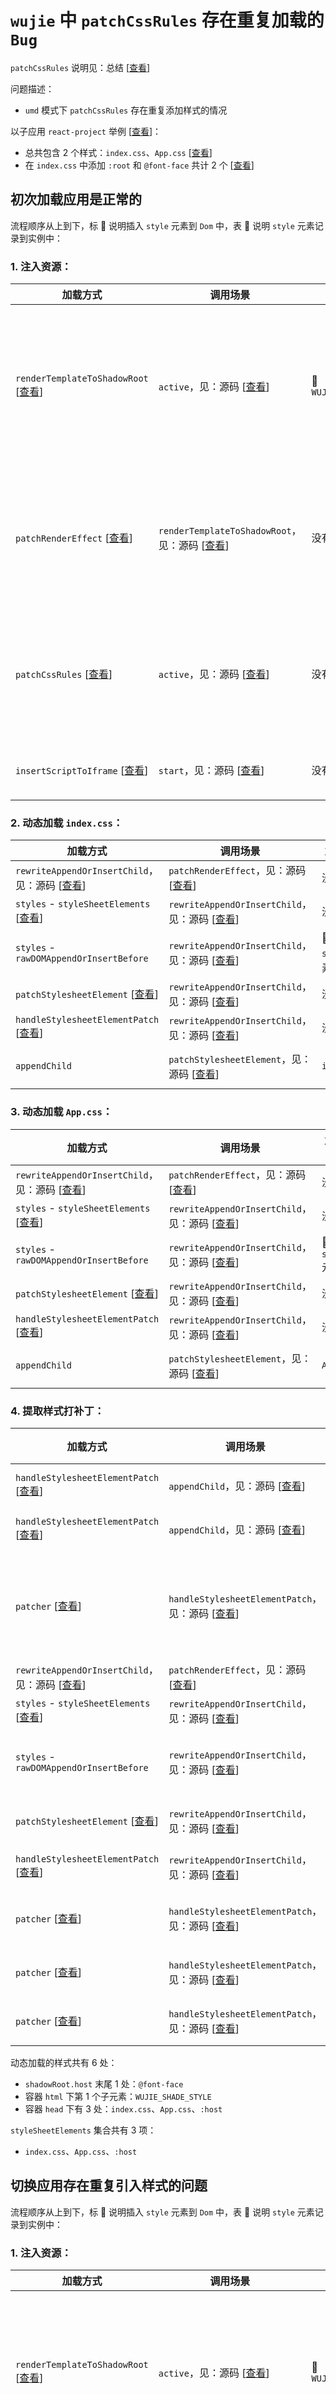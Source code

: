 # `wujie` 中 `patchCssRules` 存在重复加载的 `Bug`

`patchCssRules` 说明见：总结 [[查看](https://github.com/cgfeel/micro-wujie-substrate?tab=readme-ov-file#-patchcssrules-%E5%AD%90%E5%BA%94%E7%94%A8%E6%A0%B7%E5%BC%8F%E6%89%93%E8%A1%A5%E4%B8%81)]

问题描述：

- `umd` 模式下 `patchCssRules` 存在重复添加样式的情况

以子应用 `react-project` 举例 [[查看](https://github.com/cgfeel/micro-wujie-app-cra)]：

- 总共包含 2 个样式：`index.css`、`App.css` [[查看](https://github.com/cgfeel/micro-wujie-app-cra/tree/main/src)]
- 在 `index.css` 中添加 `:root` 和 `@font-face` 共计 2 个 [[查看](https://github.com/cgfeel/micro-wujie-app-cra/blob/main/src/index.css)]

## 初次加载应用是正常的

流程顺序从上到下，标 🌟 说明插入 `style` 元素到 `Dom` 中，表 📝 说明 `style` 元素记录到实例中：

### 1. 注入资源：

| 加载方式                                                                                                                                                                                      | 调用场景                                                                                                                                                               | 加载样式               | 说明                                                         |
| --------------------------------------------------------------------------------------------------------------------------------------------------------------------------------------------- | ---------------------------------------------------------------------------------------------------------------------------------------------------------------------- | ---------------------- | ------------------------------------------------------------ |
| `renderTemplateToShadowRoot` [[查看](https://github.com/cgfeel/micro-wujie-substrate?tab=readme-ov-file#rendertemplatetoshadowroot-%E6%B8%B2%E6%9F%93%E8%B5%84%E6%BA%90%E5%88%B0-shadowroot)] | `active`，见：源码 [[查看](https://github.com/Tencent/wujie/blob/9733864b0b5e27d41a2dc9fac216e62043273dd3/packages/wujie-core/src/sandbox.ts#L232)]                    | 🌟 `WUJIE_SHADE_STYLE` | 静态样式，将作为容器 `html` 元素下的第一个元素，用于撑开应用 |
| `patchRenderEffect` [[查看](https://github.com/cgfeel/micro-wujie-substrate?tab=readme-ov-file#patchrendereffect-%E4%B8%BA%E5%AE%B9%E5%99%A8%E6%89%93%E8%A1%A5%E4%B8%81)]                     | `renderTemplateToShadowRoot`，见：源码 [[查看](https://github.com/Tencent/wujie/blob/9733864b0b5e27d41a2dc9fac216e62043273dd3/packages/wujie-core/src/shadow.ts#L235)] | 没有                   | 不加载样式，只重写 `Dom` 写入操作，为动态加载样式做准备      |
| `patchCssRules` [[查看](https://github.com/cgfeel/micro-wujie-substrate?tab=readme-ov-file#-patchcssrules-%E5%AD%90%E5%BA%94%E7%94%A8%E6%A0%B7%E5%BC%8F%E6%89%93%E8%A1%A5%E4%B8%81)]          | `active`，见：源码 [[查看](https://github.com/Tencent/wujie/blob/9733864b0b5e27d41a2dc9fac216e62043273dd3/packages/wujie-core/src/sandbox.ts#L233)]                    | 没有                   | 静态样式中没有匹配到，等待 `script` 注入后动态渲染样式       |
| `insertScriptToIframe` [[查看](https://github.com/cgfeel/micro-wujie-substrate?tab=readme-ov-file#insertscripttoiframe%E4%B8%BA%E6%B2%99%E7%AE%B1%E6%8F%92%E5%85%A5-script)]                  | `start`，见：源码 [[查看](https://github.com/Tencent/wujie/blob/9733864b0b5e27d41a2dc9fac216e62043273dd3/packages/wujie-core/src/sandbox.ts#L286)]                     | 没有                   | 注入 `script` 渲染应用                                       |

### 2. 动态加载 `index.css`：

| 加载方式                                                                                                                                                                                                                                    | 调用场景                                                                                                                                                               | 加载样式             | 说明                                                                           |
| ------------------------------------------------------------------------------------------------------------------------------------------------------------------------------------------------------------------------------------------- | ---------------------------------------------------------------------------------------------------------------------------------------------------------------------- | -------------------- | ------------------------------------------------------------------------------ |
| `rewriteAppendOrInsertChild`，见：源码 [[查看](https://github.com/Tencent/wujie/blob/9733864b0b5e27d41a2dc9fac216e62043273dd3/packages/wujie-core/src/effect.ts#L158)]                                                                      | `patchRenderEffect`，见：源码 [[查看](https://github.com/Tencent/wujie/blob/9733864b0b5e27d41a2dc9fac216e62043273dd3/packages/wujie-core/src/effect.ts#L427)]          | 没有                 | 劫持 `Dom` 写入                                                                |
| `styles` - `styleSheetElements` [[查看](https://github.com/cgfeel/micro-wujie-substrate?tab=readme-ov-file#2-stylesheetelements-%E6%94%B6%E9%9B%86%E6%A0%B7%E5%BC%8F%E8%A1%A8)]                                                             | `rewriteAppendOrInsertChild`，见：源码 [[查看](https://github.com/Tencent/wujie/blob/9733864b0b5e27d41a2dc9fac216e62043273dd3/packages/wujie-core/src/effect.ts#L247)] | 没有                 | 📝 收集 `style` 元素做记录                                                     |
| `styles` - `rawDOMAppendOrInsertBefore`                                                                                                                                                                                                     | `rewriteAppendOrInsertChild`，见：源码 [[查看](https://github.com/Tencent/wujie/blob/9733864b0b5e27d41a2dc9fac216e62043273dd3/packages/wujie-core/src/effect.ts#L251)] | 🌟 空的 `style` 元素 | 来自 `React` 应用添加                                                          |
| `patchStylesheetElement` [[查看](https://github.com/cgfeel/micro-wujie-substrate?tab=readme-ov-file#patchstylesheetelement%E5%8A%AB%E6%8C%81%E5%A4%84%E7%90%86%E6%A0%B7%E5%BC%8F%E5%85%83%E7%B4%A0%E7%9A%84%E5%B1%9E%E6%80%A7)]             | `rewriteAppendOrInsertChild`，见：源码 [[查看](https://github.com/Tencent/wujie/blob/9733864b0b5e27d41a2dc9fac216e62043273dd3/packages/wujie-core/src/effect.ts#L253)] | 没有                 | 劫持 `style` 写入操作                                                          |
| `handleStylesheetElementPatch` [[查看](https://github.com/cgfeel/micro-wujie-substrate?tab=readme-ov-file#handlestylesheetelementpatch%E4%B8%BA%E5%BA%94%E7%94%A8%E4%B8%AD%E5%8A%A8%E6%80%81%E6%A0%B7%E5%BC%8F%E6%89%93%E8%A1%A5%E4%B8%81)] | `rewriteAppendOrInsertChild`，见：源码 [[查看](https://github.com/Tencent/wujie/blob/9733864b0b5e27d41a2dc9fac216e62043273dd3/packages/wujie-core/src/effect.ts#L254)] | 没有                 | `style` 内容为空，跳过不处理                                                   |
| `appendChild`                                                                                                                                                                                                                               | `patchStylesheetElement`，见：源码 [[查看](https://github.com/Tencent/wujie/blob/9733864b0b5e27d41a2dc9fac216e62043273dd3/packages/wujie-core/src/effect.ts#L139)]     | `index.css`          | 将样式内容注入 `style` 元素，添加一个微任务执行 `handleStylesheetElementPatch` |

### 3. 动态加载 `App.css`：

| 加载方式                                                                                                                                                                                                                                    | 调用场景                                                                                                                                                               | 加载样式             | 说明                                                                           |
| ------------------------------------------------------------------------------------------------------------------------------------------------------------------------------------------------------------------------------------------- | ---------------------------------------------------------------------------------------------------------------------------------------------------------------------- | -------------------- | ------------------------------------------------------------------------------ |
| `rewriteAppendOrInsertChild`，见：源码 [[查看](https://github.com/Tencent/wujie/blob/9733864b0b5e27d41a2dc9fac216e62043273dd3/packages/wujie-core/src/effect.ts#L158)]                                                                      | `patchRenderEffect`，见：源码 [[查看](https://github.com/Tencent/wujie/blob/9733864b0b5e27d41a2dc9fac216e62043273dd3/packages/wujie-core/src/effect.ts#L427)]          | 没有                 | 劫持 `Dom` 写入                                                                |
| `styles` - `styleSheetElements` [[查看](https://github.com/cgfeel/micro-wujie-substrate?tab=readme-ov-file#2-stylesheetelements-%E6%94%B6%E9%9B%86%E6%A0%B7%E5%BC%8F%E8%A1%A8)]                                                             | `rewriteAppendOrInsertChild`，见：源码 [[查看](https://github.com/Tencent/wujie/blob/9733864b0b5e27d41a2dc9fac216e62043273dd3/packages/wujie-core/src/effect.ts#L247)] | 没有                 | 📝 收集 `style` 元素做记录                                                     |
| `styles` - `rawDOMAppendOrInsertBefore`                                                                                                                                                                                                     | `rewriteAppendOrInsertChild`，见：源码 [[查看](https://github.com/Tencent/wujie/blob/9733864b0b5e27d41a2dc9fac216e62043273dd3/packages/wujie-core/src/effect.ts#L251)] | 🌟 空的 `style` 元素 | 来自 `React` 应用添加                                                          |
| `patchStylesheetElement` [[查看](https://github.com/cgfeel/micro-wujie-substrate?tab=readme-ov-file#patchstylesheetelement%E5%8A%AB%E6%8C%81%E5%A4%84%E7%90%86%E6%A0%B7%E5%BC%8F%E5%85%83%E7%B4%A0%E7%9A%84%E5%B1%9E%E6%80%A7)]             | `rewriteAppendOrInsertChild`，见：源码 [[查看](https://github.com/Tencent/wujie/blob/9733864b0b5e27d41a2dc9fac216e62043273dd3/packages/wujie-core/src/effect.ts#L253)] | 没有                 | 劫持 `style` 写入操作                                                          |
| `handleStylesheetElementPatch` [[查看](https://github.com/cgfeel/micro-wujie-substrate?tab=readme-ov-file#handlestylesheetelementpatch%E4%B8%BA%E5%BA%94%E7%94%A8%E4%B8%AD%E5%8A%A8%E6%80%81%E6%A0%B7%E5%BC%8F%E6%89%93%E8%A1%A5%E4%B8%81)] | `rewriteAppendOrInsertChild`，见：源码 [[查看](https://github.com/Tencent/wujie/blob/9733864b0b5e27d41a2dc9fac216e62043273dd3/packages/wujie-core/src/effect.ts#L254)] | 没有                 | `style` 内容为空，跳过不处理                                                   |
| `appendChild`                                                                                                                                                                                                                               | `patchStylesheetElement`，见：源码 [[查看](https://github.com/Tencent/wujie/blob/9733864b0b5e27d41a2dc9fac216e62043273dd3/packages/wujie-core/src/effect.ts#L139)]     | `App.css`            | 将样式内容注入 `style` 元素，添加一个微任务执行 `handleStylesheetElementPatch` |

### 4. 提取样式打补丁：

| 加载方式                                                                                                                                                                                                                                    | 调用场景                                                                                                                                                                | 加载样式                        | 说明                                                                                                         |
| ------------------------------------------------------------------------------------------------------------------------------------------------------------------------------------------------------------------------------------------- | ----------------------------------------------------------------------------------------------------------------------------------------------------------------------- | ------------------------------- | ------------------------------------------------------------------------------------------------------------ |
| `handleStylesheetElementPatch` [[查看](https://github.com/cgfeel/micro-wujie-substrate?tab=readme-ov-file#handlestylesheetelementpatch%E4%B8%BA%E5%BA%94%E7%94%A8%E4%B8%AD%E5%8A%A8%E6%80%81%E6%A0%B7%E5%BC%8F%E6%89%93%E8%A1%A5%E4%B8%81)] | `appendChild`，见：源码 [[查看](https://github.com/Tencent/wujie/blob/9733864b0b5e27d41a2dc9fac216e62043273dd3/packages/wujie-core/src/effect.ts#L141)]                 | 没有                            | `index.css` 打补丁，发起宏任务 `patcher`                                                                     |
| `handleStylesheetElementPatch` [[查看](https://github.com/cgfeel/micro-wujie-substrate?tab=readme-ov-file#handlestylesheetelementpatch%E4%B8%BA%E5%BA%94%E7%94%A8%E4%B8%AD%E5%8A%A8%E6%80%81%E6%A0%B7%E5%BC%8F%E6%89%93%E8%A1%A5%E4%B8%81)] | `appendChild`，见：源码 [[查看](https://github.com/Tencent/wujie/blob/9733864b0b5e27d41a2dc9fac216e62043273dd3/packages/wujie-core/src/effect.ts#L141)]                 | 没有                            | `App.css` 打补丁，发起宏任务 `patcher`                                                                       |
| `patcher` [[查看](https://github.com/cgfeel/micro-wujie-substrate?tab=readme-ov-file#handlestylesheetelementpatch%E4%B8%BA%E5%BA%94%E7%94%A8%E4%B8%AD%E5%8A%A8%E6%80%81%E6%A0%B7%E5%BC%8F%E6%89%93%E8%A1%A5%E4%B8%81)]                      | `handleStylesheetElementPatch`，见：源码 [[查看](https://github.com/Tencent/wujie/blob/9733864b0b5e27d41a2dc9fac216e62043273dd3/packages/wujie-core/src/effect.ts#L66)] | `:host`                         | 从 `index.css` 中提取 `:host`，通过 `appendChild` 插入容器 `head`，由于方法被重写所以写入 `:host` 将再被拦截 |
| `rewriteAppendOrInsertChild`，见：源码 [[查看](https://github.com/Tencent/wujie/blob/9733864b0b5e27d41a2dc9fac216e62043273dd3/packages/wujie-core/src/effect.ts#L158)]                                                                      | `patchRenderEffect`，见：源码 [[查看](https://github.com/Tencent/wujie/blob/9733864b0b5e27d41a2dc9fac216e62043273dd3/packages/wujie-core/src/effect.ts#L427)]           | 没有                            | 劫持 `Dom` 写入                                                                                              |
| `styles` - `styleSheetElements` [[查看](https://github.com/cgfeel/micro-wujie-substrate?tab=readme-ov-file#2-stylesheetelements-%E6%94%B6%E9%9B%86%E6%A0%B7%E5%BC%8F%E8%A1%A8)]                                                             | `rewriteAppendOrInsertChild`，见：源码 [[查看](https://github.com/Tencent/wujie/blob/9733864b0b5e27d41a2dc9fac216e62043273dd3/packages/wujie-core/src/effect.ts#L247)]  | 没有                            | 📝 收集 `style` 元素做记录                                                                                   |
| `styles` - `rawDOMAppendOrInsertBefore`                                                                                                                                                                                                     | `rewriteAppendOrInsertChild`，见：源码 [[查看](https://github.com/Tencent/wujie/blob/9733864b0b5e27d41a2dc9fac216e62043273dd3/packages/wujie-core/src/effect.ts#L251)]  | 🌟 将提取的 `:host` 插入 `head` | 来自宏任务 `patcher` 将 `:host` 插入 `head`                                                                  |
| `patchStylesheetElement` [[查看](https://github.com/cgfeel/micro-wujie-substrate?tab=readme-ov-file#patchstylesheetelement%E5%8A%AB%E6%8C%81%E5%A4%84%E7%90%86%E6%A0%B7%E5%BC%8F%E5%85%83%E7%B4%A0%E7%9A%84%E5%B1%9E%E6%80%A7)]             | `rewriteAppendOrInsertChild`，见：源码 [[查看](https://github.com/Tencent/wujie/blob/9733864b0b5e27d41a2dc9fac216e62043273dd3/packages/wujie-core/src/effect.ts#L253)]  | 没有                            | 拦截 `style` 属性，但 `:host` 无需再操作                                                                     |
| `handleStylesheetElementPatch` [[查看](https://github.com/cgfeel/micro-wujie-substrate?tab=readme-ov-file#handlestylesheetelementpatch%E4%B8%BA%E5%BA%94%E7%94%A8%E4%B8%AD%E5%8A%A8%E6%80%81%E6%A0%B7%E5%BC%8F%E6%89%93%E8%A1%A5%E4%B8%81)] | `rewriteAppendOrInsertChild`，见：源码 [[查看](https://github.com/Tencent/wujie/blob/9733864b0b5e27d41a2dc9fac216e62043273dd3/packages/wujie-core/src/effect.ts#L254)]  | 没有                            | `:host` 打补丁，发起宏任务 `patcher`                                                                         |
| `patcher` [[查看](https://github.com/cgfeel/micro-wujie-substrate?tab=readme-ov-file#handlestylesheetelementpatch%E4%B8%BA%E5%BA%94%E7%94%A8%E4%B8%AD%E5%8A%A8%E6%80%81%E6%A0%B7%E5%BC%8F%E6%89%93%E8%A1%A5%E4%B8%81)]                      | `handleStylesheetElementPatch`，见：源码 [[查看](https://github.com/Tencent/wujie/blob/9733864b0b5e27d41a2dc9fac216e62043273dd3/packages/wujie-core/src/effect.ts#L66)] | 🌟 `@font-face`                 | 从 `index.css` 中提取 `@font-face` 插入 `shadowRoot.host`                                                    |
| `patcher` [[查看](https://github.com/cgfeel/micro-wujie-substrate?tab=readme-ov-file#handlestylesheetelementpatch%E4%B8%BA%E5%BA%94%E7%94%A8%E4%B8%AD%E5%8A%A8%E6%80%81%E6%A0%B7%E5%BC%8F%E6%89%93%E8%A1%A5%E4%B8%81)]                      | `handleStylesheetElementPatch`，见：源码 [[查看](https://github.com/Tencent/wujie/blob/9733864b0b5e27d41a2dc9fac216e62043273dd3/packages/wujie-core/src/effect.ts#L66)] | 没有                            | `App.css` 中没有提取到样式需要打补丁                                                                         |
| `patcher` [[查看](https://github.com/cgfeel/micro-wujie-substrate?tab=readme-ov-file#handlestylesheetelementpatch%E4%B8%BA%E5%BA%94%E7%94%A8%E4%B8%AD%E5%8A%A8%E6%80%81%E6%A0%B7%E5%BC%8F%E6%89%93%E8%A1%A5%E4%B8%81)]                      | `handleStylesheetElementPatch`，见：源码 [[查看](https://github.com/Tencent/wujie/blob/9733864b0b5e27d41a2dc9fac216e62043273dd3/packages/wujie-core/src/effect.ts#L66)] | 没有                            | `:host` 中没有提取到样式需要打补丁                                                                           |

动态加载的样式共有 6 处：

- `shadowRoot.host` 末尾 1 处：`@font-face`
- 容器 `html` 下第 1 个子元素：`WUJIE_SHADE_STYLE`
- 容器 `head` 下有 3 处：`index.css`、`App.css`、`:host`

`styleSheetElements` 集合共有 3 项：

- `index.css`、`App.css`、`:host`

## 切换应用存在重复引入样式的问题

流程顺序从上到下，标 🌟 说明插入 `style` 元素到 `Dom` 中，表 📝 说明 `style` 元素记录到实例中：

### 1. 注入资源：

| 加载方式                                                                                                                                                                                      | 调用场景                                                                                                                                                               | 加载样式               | 说明                                                         |
| --------------------------------------------------------------------------------------------------------------------------------------------------------------------------------------------- | ---------------------------------------------------------------------------------------------------------------------------------------------------------------------- | ---------------------- | ------------------------------------------------------------ |
| `renderTemplateToShadowRoot` [[查看](https://github.com/cgfeel/micro-wujie-substrate?tab=readme-ov-file#rendertemplatetoshadowroot-%E6%B8%B2%E6%9F%93%E8%B5%84%E6%BA%90%E5%88%B0-shadowroot)] | `active`，见：源码 [[查看](https://github.com/Tencent/wujie/blob/9733864b0b5e27d41a2dc9fac216e62043273dd3/packages/wujie-core/src/sandbox.ts#L232)]                    | 🌟 `WUJIE_SHADE_STYLE` | 静态样式，将作为容器 `html` 元素下的第一个元素，用于撑开应用 |
| `patchRenderEffect` [[查看](https://github.com/cgfeel/micro-wujie-substrate?tab=readme-ov-file#patchrendereffect-%E4%B8%BA%E5%AE%B9%E5%99%A8%E6%89%93%E8%A1%A5%E4%B8%81)]                     | `renderTemplateToShadowRoot`，见：源码 [[查看](https://github.com/Tencent/wujie/blob/9733864b0b5e27d41a2dc9fac216e62043273dd3/packages/wujie-core/src/shadow.ts#L235)] | 没有                   | 不加载样式，只重写 `Dom` 写入操作，为动态加载样式做准备      |
| `patchCssRules` [[查看](https://github.com/cgfeel/micro-wujie-substrate?tab=readme-ov-file#-patchcssrules-%E5%AD%90%E5%BA%94%E7%94%A8%E6%A0%B7%E5%BC%8F%E6%89%93%E8%A1%A5%E4%B8%81)]          | `active`，见：源码 [[查看](https://github.com/Tencent/wujie/blob/9733864b0b5e27d41a2dc9fac216e62043273dd3/packages/wujie-core/src/sandbox.ts#L233)]                    | 没有                   | 静态样式中没有匹配到，等待 `script` 注入后动态渲染样式       |

### 2. 重建样式：

| 加载方式                                                                                                                                                                                                                                    | 调用场景                                                                                                                                                               | 加载样式                           | 说明                                                                                |
| ------------------------------------------------------------------------------------------------------------------------------------------------------------------------------------------------------------------------------------------- | ---------------------------------------------------------------------------------------------------------------------------------------------------------------------- | ---------------------------------- | ----------------------------------------------------------------------------------- |
| `rebuildStyleSheets` [[查看](https://github.com/cgfeel/micro-wujie-substrate?tab=readme-ov-file#-rebuildstylesheets-%E9%87%8D%E6%96%B0%E6%81%A2%E5%A4%8D%E6%A0%B7%E5%BC%8F)]                                                                | `startApp`，见：源码 [[查看](https://github.com/Tencent/wujie/blob/9733864b0b5e27d41a2dc9fac216e62043273dd3/packages/wujie-core/src/index.ts#L245)]                    | 🌟 `index.css`、`App.css`、`:host` | 通过 `styleSheetElements` 恢复样式                                                  |
| `patchCssRules` [[查看](https://github.com/cgfeel/micro-wujie-substrate?tab=readme-ov-file#-patchcssrules-%E5%AD%90%E5%BA%94%E7%94%A8%E6%A0%B7%E5%BC%8F%E6%89%93%E8%A1%A5%E4%B8%81)]                                                        | `rebuildStyleSheets`，见：源码 [[查看](https://github.com/Tencent/wujie/blob/9733864b0b5e27d41a2dc9fac216e62043273dd3/packages/wujie-core/src/sandbox.ts#L446)]        | 没有                               | 再次提取到 `:host` 执行 `appendChild`，由于注入资源时已重写了方法，所以操作会被拦截 |
| `rewriteAppendOrInsertChild`，见：源码 [[查看](https://github.com/Tencent/wujie/blob/9733864b0b5e27d41a2dc9fac216e62043273dd3/packages/wujie-core/src/effect.ts#L158)]                                                                      | `patchRenderEffect`，见：源码 [[查看](https://github.com/Tencent/wujie/blob/9733864b0b5e27d41a2dc9fac216e62043273dd3/packages/wujie-core/src/effect.ts#L427)]          | 没有                               | 劫持 `Dom` 写入                                                                     |
| `styles` - `styleSheetElements` [[查看](https://github.com/cgfeel/micro-wujie-substrate?tab=readme-ov-file#2-stylesheetelements-%E6%94%B6%E9%9B%86%E6%A0%B7%E5%BC%8F%E8%A1%A8)]                                                             | `rewriteAppendOrInsertChild`，见：源码 [[查看](https://github.com/Tencent/wujie/blob/9733864b0b5e27d41a2dc9fac216e62043273dd3/packages/wujie-core/src/effect.ts#L247)] | 没有                               | 📝 收集 `:host` 样式元素做记录                                                      |
| `styles` - `rawDOMAppendOrInsertBefore`                                                                                                                                                                                                     | `rewriteAppendOrInsertChild`，见：源码 [[查看](https://github.com/Tencent/wujie/blob/9733864b0b5e27d41a2dc9fac216e62043273dd3/packages/wujie-core/src/effect.ts#L251)] | 🌟 将提取的 `:host` 插入 `head`    | 由 `patchCssRules` 重复执行导致                                                     |
| `patchStylesheetElement` [[查看](https://github.com/cgfeel/micro-wujie-substrate?tab=readme-ov-file#patchstylesheetelement%E5%8A%AB%E6%8C%81%E5%A4%84%E7%90%86%E6%A0%B7%E5%BC%8F%E5%85%83%E7%B4%A0%E7%9A%84%E5%B1%9E%E6%80%A7)]             | `rewriteAppendOrInsertChild`，见：源码 [[查看](https://github.com/Tencent/wujie/blob/9733864b0b5e27d41a2dc9fac216e62043273dd3/packages/wujie-core/src/effect.ts#L253)] | 没有                               | 拦截 `style` 属性，但 `:host` 无需再操作                                            |
| `handleStylesheetElementPatch` [[查看](https://github.com/cgfeel/micro-wujie-substrate?tab=readme-ov-file#handlestylesheetelementpatch%E4%B8%BA%E5%BA%94%E7%94%A8%E4%B8%AD%E5%8A%A8%E6%80%81%E6%A0%B7%E5%BC%8F%E6%89%93%E8%A1%A5%E4%B8%81)] | `rewriteAppendOrInsertChild`，见：源码 [[查看](https://github.com/Tencent/wujie/blob/9733864b0b5e27d41a2dc9fac216e62043273dd3/packages/wujie-core/src/effect.ts#L254)] | 没有                               | `:host` 打补丁，发起宏任务 `patcher`                                                |
| `patchStylesheetElement` [[查看](https://github.com/cgfeel/micro-wujie-substrate?tab=readme-ov-file#patchstylesheetelement%E5%8A%AB%E6%8C%81%E5%A4%84%E7%90%86%E6%A0%B7%E5%BC%8F%E5%85%83%E7%B4%A0%E7%9A%84%E5%B1%9E%E6%80%A7)]             | `rewriteAppendOrInsertChild`，见：源码 [[查看](https://github.com/Tencent/wujie/blob/9733864b0b5e27d41a2dc9fac216e62043273dd3/packages/wujie-core/src/effect.ts#L253)] | 没有                               | 拦截 `style` 属性，但 `:host` 无需再操作                                            |
| `handleStylesheetElementPatch` [[查看](https://github.com/cgfeel/micro-wujie-substrate?tab=readme-ov-file#handlestylesheetelementpatch%E4%B8%BA%E5%BA%94%E7%94%A8%E4%B8%AD%E5%8A%A8%E6%80%81%E6%A0%B7%E5%BC%8F%E6%89%93%E8%A1%A5%E4%B8%81)] | `rewriteAppendOrInsertChild`，见：源码 [[查看](https://github.com/Tencent/wujie/blob/9733864b0b5e27d41a2dc9fac216e62043273dd3/packages/wujie-core/src/effect.ts#L254)] | 没有                               | `:host` 打补丁，发起宏任务 `patcher`                                                |
